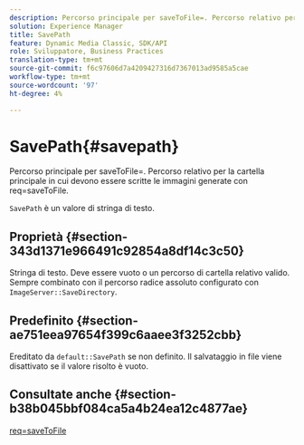 ```yaml
---
description: Percorso principale per saveToFile=. Percorso relativo per la cartella principale in cui devono essere scritte le immagini generate con req=saveToFile.
solution: Experience Manager
title: SavePath
feature: Dynamic Media Classic, SDK/API
role: Sviluppatore, Business Practices
translation-type: tm+mt
source-git-commit: f6c97606d7a4209427316d7367013ad9585a5cae
workflow-type: tm+mt
source-wordcount: '97'
ht-degree: 4%

---
```



# SavePath{#savepath}

Percorso principale per saveToFile=. Percorso relativo per la cartella principale in cui devono essere scritte le immagini generate con req=saveToFile.

`SavePath` è un valore di stringa di testo.

## Proprietà {#section-343d1371e966491c92854a8df14c3c50}

Stringa di testo. Deve essere vuoto o un percorso di cartella relativo valido. Sempre combinato con il percorso radice assoluto configurato con `ImageServer::SaveDirectory`.

## Predefinito {#section-ae751eea97654f399c6aaee3f3252cbb}

Ereditato da `default::SavePath` se non definito. Il salvataggio in file viene disattivato se il valore risolto è vuoto.

## Consultate anche {#section-b38b045bbf084ca5a4b24ea12c4877ae}

[req=saveToFile](../../../../../is-api/http-ref/image-serving-api-ref/c-http-protocol-reference/c-command-reference/r-req/r-req.md#reference-907cdb4a97034db7ad94695f25552e76)
